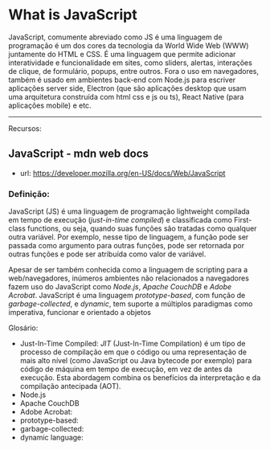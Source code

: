 # What is JavaScript

JavaScript, comumente abreviado como JS é uma linguagem de programação é um dos cores da tecnologia da World Wide Web (WWW) juntamente do HTML e CSS. É uma linguagem que permite adicionar interatividade e funcionalidade em sites, como sliders, alertas, interações de clique, de formulário, popups, entre outros. Fora o uso em navegadores, também é usado em ambientes back-end com Node.js para escriver aplicações server side, Electron (que são aplicações desktop que usam uma arquitetura construída com html css e js ou ts), React Native (para aplicações mobile) e etc.

---

Recursos:
## JavaScript - mdn web docs
- url: https://developer.mozilla.org/en-US/docs/Web/JavaScript
### Definição:
JavaScript (JS) é uma linguagem de programação lightweight compilada em tempo de execução (*just-in-time compiled*) e classificada como First-class functions, ou seja, quando suas funções são tratadas como qualquer outra variável. Por exemplo, nesse tipo de linguagem, a função pode ser passada como argumento para outras funções, pode ser retornada por outras funções e pode ser atribuída como valor de variável.

Apesar de ser também conhecida como a linguagem de scripting para a web/navegadores, inúmeros ambientes não relacionados a navegadores fazem uso do JavaScript como *Node.js*, *Apache CouchDB* e *Adobe Acrobat*. JavaScript é uma linguagem *prototype-based*, com função de *garbage-collected*, e *dynamic*, tem suporte a múltiplos paradigmas como imperativa, funcionar e orientado a objetos

Glosário:
- Just-In-Time Compiled: *JIT* (Just-In-Time Compilation) é um tipo de processo de compilação em que o código ou uma representação de mais alto nível (como JavaScript ou Java bytecode por exemplo) para código de máquina em tempo de execução, em vez de antes da execução. Esta abordagem combina os benefícios da interpretação e da compilação antecipada (AOT).
- Node.js
- Apache CouchDB
- Adobe Acrobat:
- prototype-based:
- garbage-collected:
- dynamic language:

